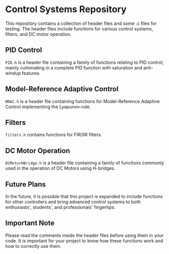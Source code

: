 # Control Systems Repository

This repository contains a collection of header files and some .c files for testing. The header files include functions for various control systems, filters, and DC motor operation.

## PID Control
`PID.h` is a header file containing a family of functions relating to PID control, mainly culminating in a complete PID function with saturation and anti-windup features.

## Model-Reference Adaptive Control
`MRAC.h` is a header file containing functions for Model-Reference Adaptive Control implementing the Lyapunov-rule.

## Filters
`filters.h` contains functions for FIR/IIR filters.

## DC Motor Operation
`DCMotorHBridge.h` is a header file containing a family of functions commonly used in the operation of DC Motors using H-bridges.

## Future Plans
In the future, it is possible that this project is expanded to include functions for other controllers and bring advanced control systems to both enthusiasts', students', and professionals' fingertips.

## Important Note
Please read the comments inside the header files before using them in your code. It is important for your project to know how these functions work and how to correctly use them.
